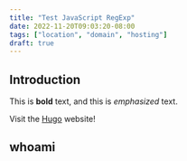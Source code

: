 ```yaml
---
title: "Test JavaScript RegExp"
date: 2022-11-20T09:03:20-08:00
tags: ["location", "domain", "hosting"]
draft: true
---
```

## Introduction
This is **bold** text, and this is *emphasized* text.

Visit the [Hugo](https://gohugo.io) website!

## whoami